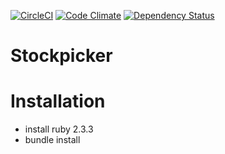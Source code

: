 [![CircleCI](https://circleci.com/gh/meric426/stockpicker.svg?style=shield)](https://circleci.com/gh/meric426/stockpicker)
[![Code Climate](https://codeclimate.com/github/meric426/stockpicker/badges/gpa.svg)](https://codeclimate.com/github/meric426/stockpicker)
[![Dependency Status](https://gemnasium.com/badges/github.com/meric426/stockpicker.svg)](https://gemnasium.com/github.com/meric426/stockpicker)

# Stockpicker

# Installation

- install ruby 2.3.3
- bundle install
